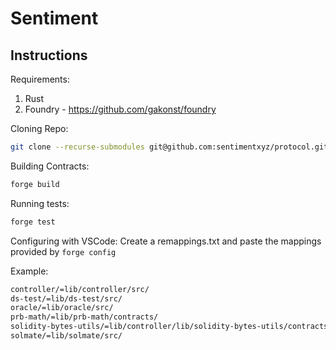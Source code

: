 # Sentiment

## Instructions

Requirements:

1. Rust
2. Foundry - https://github.com/gakonst/foundry

Cloning Repo:

```bash
git clone --recurse-submodules git@github.com:sentimentxyz/protocol.git
```

Building Contracts:

```bash
forge build
```

Running tests:

```bash
forge test
```

Configuring with VSCode:
Create a remappings.txt and paste the mappings provided by `forge config`

Example:

```bash
controller/=lib/controller/src/
ds-test/=lib/ds-test/src/
oracle/=lib/oracle/src/
prb-math/=lib/prb-math/contracts/
solidity-bytes-utils/=lib/controller/lib/solidity-bytes-utils/contracts/
solmate/=lib/solmate/src/
```
